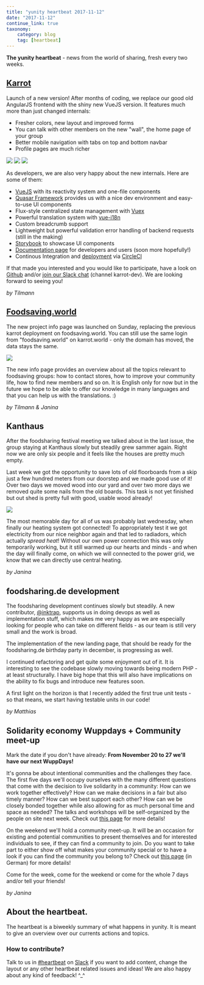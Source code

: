 ```yaml
---
title: "yunity heartbeat 2017-11-12"
date: "2017-11-12"
continue_link: true
taxonomy:
    category: blog
    tag: [heartbeat]
---
```


**The yunity heartbeat** - news from the world of sharing, fresh every two weeks.

## [Karrot](https://karrot.world)

Launch of a new version! After months of coding, we replace our good old AngularJS frontend with the shiny new VueJS version. It features much more than just changed internals:

- Fresher colors, new layout and improved forms
- You can talk with other members on the new "wall", the home page of your group
- Better mobile navigation with tabs on top and bottom navbar
- Profile pages are much richer

![](karrot-wall.png)
![](karrot-mobile.png)
![](karrot-profile.png)

As developers, we are also very happy about the new internals. Here are some of them:

- [VueJS](http://vuejs.org/) with its reactivity system and one-file components
- [Quasar Framework](http://quasar-framework.org/) provides us with a nice dev environment and easy-to-use UI components
- Flux-style centralized state management with [Vuex](https://vuex.vuejs.org/en/intro.html)
- Powerful translation system with [vue-i18n](https://github.com/kazupon/vue-i18n)
- Custom breadcrumb support
- Lightweight but powerful validation error handling of backend requests (still in the making)
- [Storybook](http://storybook.karrot.world/) to showcase UI components
- [Documentation page](http://docs.karrot.world/) for developers and users (soon more hopefully!)
- Continous Integration and [deployment](http://dev.karrot.world/) via [CircleCI](https://circleci.com/gh/yunity/karrot-frontend)

If that made you interested and you would like to participate, have a look on [Github](https://github.com/yunity/karrot-frontend) and/or [join our Slack chat](https://slackin.yunity.org) (channel karrot-dev). We are looking forward to seeing you!

_by Tilmann_

## [Foodsaving.world](https://foodsaving.world)

The new project info page was launched on Sunday, replacing the previous karrot deployment on foodsaving.world. You can still use the same login from "foodsaving.world" on karrot.world - only the domain has moved, the data stays the same.

![](fsww.png)

The new info page provides an overview about all the topics relevant to foodsaving groups: how to contact stores, how to improve your community life, how to find new members and so on. It is English only for now but in the future we hope to be able to offer our knowledge in many languages and that you can help us with the translations. :)

_by Tilmann & Janina_

## Kanthaus

After the foodsharing festival meeting we talked about in the last issue, the group staying at Kanthaus slowly but steadily grew sammer again. Right now we are only six people and it feels like the houses are pretty much empty.

Last week we got the opportunity to save lots of old floorboards from a skip just a few hundred meters from our doorstep and we made good use of it! Over two days we moved wood into our yard and over two more days we removed quite some nails from the old boards. This task is not yet finished but out shed is pretty full with good, usable wood already!

![](woodworks.jpg)

The most memorable day for all of us was probably last wednesday, when finally our heating system got connected! To appropriately test it we got electricity from our nice neighbor again and that led to radiadors, which actually _spread heat_! Without our own power connection this was only temporarily working, but it still warmed up our hearts and minds - and when the day will finally come, on which we will connected to the power grid, we know that we can directly use central heating.

_by Janina_

## foodsharing.de development

The foodsharing development continues slowly but steadily. A new contributor, [@inktrap](https://gitlab.com/inktrap), supports us in doing devops as well as implementation stuff, which makes me very happy as we are especially looking for people who can take on different fields - as our team is still very small and the work is broad.

The implementation of the new landing page, that should be ready for the foodsharing.de birthday party in december, is progressing as well.

I continued refactoring and get quite some enjoyment out of it. It is interesting to see the codebase slowly moving towards being modern PHP - at least structurally. I have big hope that this will also have implications on the ability to fix bugs and introduce new features soon.

A first light on the horizon is that I recently added the first true unit tests - so that means, we start having testable units in our code!

_by Matthias_

## Solidarity economy Wuppdays + Community meet-up

Mark the date if you don't have already: **From November 20 to 27 we'll have our next WuppDays!**

It's gonna be about intentional communities and the challenges they face. The first five days we'll occupy ourselves with the many different questions that come with the decision to live solidarity in a community: How can we work together effectively? How can we make decisions in a fair but also timely manner? How can we best support each other? How can we be closely bonded together while also allowing for as much personal time and space as needed? The talks and workshops will be self-organized by the people on site next week. Check out [this page](http://dargeluetz.weebly.com/solidarity-economy-wuppdays.html) for more details!

On the weekend we'll hold a community meet-up. It will be an occasion for existing and potential communities to present themselves and for interested individuals to see, if they can find a community to join. Do you want to take part to either show off what makes your community special or to have a look if you can find the community you belong to? Check out [this page](http://dargeluetz.weebly.com/gemeinschafts--vernetzungstreffen.html) (in German) for more details!

Come for the week, come for the weekend or come for the whole 7 days and/or tell your friends!

_by Janina_

## About the heartbeat.
The heartbeat is a biweekly summary of what happens in yunity. It is meant to give an overview over our currents actions and topics.

### How to contribute?
Talk to us in [#heartbeat](https://yunity.slack.com/messages/heartbeat/) on [Slack](https://slackin.yunity.org) if you want to add content, change the layout or any other heartbeat related issues and ideas! We are also happy about any kind of feedback! ^_^
